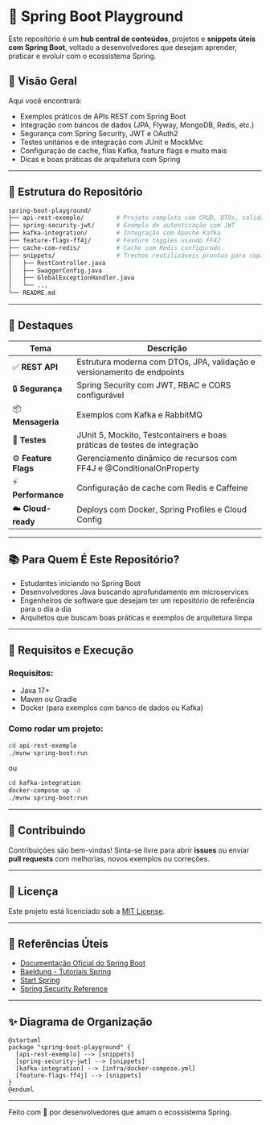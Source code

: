 # 🧩 Spring Boot Playground

Este repositório é um **hub central de conteúdos**, projetos e **snippets úteis com Spring Boot**, voltado a desenvolvedores que desejam aprender, praticar e evoluir com o ecossistema Spring.

## 🚀 Visão Geral

Aqui você encontrará:

- Exemplos práticos de APIs REST com Spring Boot
- Integração com bancos de dados (JPA, Flyway, MongoDB, Redis, etc.)
- Segurança com Spring Security, JWT e OAuth2
- Testes unitários e de integração com JUnit e MockMvc
- Configuração de cache, filas Kafka, feature flags e muito mais
- Dicas e boas práticas de arquitetura com Spring

---

## 📁 Estrutura do Repositório

```bash
spring-boot-playground/
├── api-rest-exemplo/         # Projeto completo com CRUD, DTOs, validação e testes
├── spring-security-jwt/      # Exemplo de autenticação com JWT
├── kafka-integration/        # Integração com Apache Kafka
├── feature-flags-ff4j/       # Feature toggles usando FF4J
├── cache-com-redis/          # Cache com Redis configurado
├── snippets/                 # Trechos reutilizáveis prontos para copiar e colar
│   ├── RestController.java
│   ├── SwaggerConfig.java
│   ├── GlobalExceptionHandler.java
│   └── ...
└── README.md
```

---

## 📌 Destaques

| Tema                       | Descrição                                                                 |
|---------------------------|---------------------------------------------------------------------------|
| ✅ **REST API**           | Estrutura moderna com DTOs, JPA, validação e versionamento de endpoints   |
| 🔒 **Segurança**          | Spring Security com JWT, RBAC e CORS configurável                         |
| 📦 **Mensageria**         | Exemplos com Kafka e RabbitMQ                                             |
| 🧪 **Testes**             | JUnit 5, Mockito, Testcontainers e boas práticas de testes de integração  |
| ⚙️ **Feature Flags**      | Gerenciamento dinâmico de recursos com FF4J e @ConditionalOnProperty      |
| ⚡ **Performance**         | Configuração de cache com Redis e Caffeine                               |
| ☁️ **Cloud-ready**        | Deploys com Docker, Spring Profiles e Cloud Config                       |

---

## 📚 Para Quem É Este Repositório?

- Estudantes iniciando no Spring Boot
- Desenvolvedores Java buscando aprofundamento em microservices
- Engenheiros de software que desejam ter um repositório de referência para o dia a dia
- Arquitetos que buscam boas práticas e exemplos de arquitetura limpa

---

## 🧪 Requisitos e Execução

### Requisitos:
- Java 17+
- Maven ou Gradle
- Docker (para exemplos com banco de dados ou Kafka)

### Como rodar um projeto:

```bash
cd api-rest-exemplo
./mvnw spring-boot:run
```

ou

```bash
cd kafka-integration
docker-compose up -d
./mvnw spring-boot:run
```

---

## 🌱 Contribuindo

Contribuições são bem-vindas! Sinta-se livre para abrir **issues** ou enviar **pull requests** com melhorias, novos exemplos ou correções.

---

## 📜 Licença

Este projeto está licenciado sob a [MIT License](LICENSE).

---

## 📎 Referências Úteis

- [Documentação Oficial do Spring Boot](https://docs.spring.io/spring-boot/)
- [Baeldung - Tutoriais Spring](https://www.baeldung.com/)
- [Start Spring](https://start.spring.io/)
- [Spring Security Reference](https://docs.spring.io/spring-security/)

---

## ✨ Diagrama de Organização

```plantuml
@startuml
package "spring-boot-playground" {
  [api-rest-exemplo] --> [snippets]
  [spring-security-jwt] --> [snippets]
  [kafka-integration] --> [infra/docker-compose.yml]
  [feature-flags-ff4j] --> [snippets]
}
@enduml
```

---

Feito com 💛 por desenvolvedores que amam o ecossistema Spring.